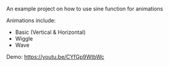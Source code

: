 An example project on how to use sine function for animations

Animations include:

- Basic (Vertical & Horizontal)
- Wiggle
- Wave

Demo:
https://youtu.be/CYfGp9WtbWc

